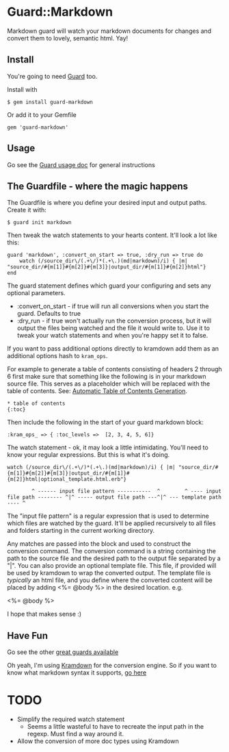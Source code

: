 # Guard::Markdown #
Markdown guard will watch your markdown documents for changes and convert them to lovely, semantic html. Yay!

## Install ##

You're going to need [Guard](https://github.com/guard/guard) too.

Install with
	
	$ gem install guard-markdown
	
Or add it to your Gemfile

	gem 'guard-markdown'    
	
## Usage ##

Go see the [Guard usage doc](https://github.com/guard/guard#readme) for general instructions

## The Guardfile - where the magic happens
	
The Guardfile is where you define your desired input and output paths.
Create it with:

	$ guard init markdown
	
Then tweak the watch statements to your hearts content. It'll look a lot like this:

	guard 'markdown', :convert_on_start => true, :dry_run => true do  
		watch (/source_dir\/(.+\/)*(.+\.)(md|markdown)/i) { |m| "source_dir/#{m[1]}#{m[2]}#{m[3]}|output_dir/#{m[1]}#{m[2]}html"}
	end

The guard statement defines which guard your configuring and sets any optional parameters.

*	:convert_on_start - if true will run all conversions when you start the guard. Defaults to true
*	:dry_run - if true won't actually run the conversion process, but it will output the files being watched and the file it would write to. Use it to tweak your watch statements and when you're happy set it to false.

If you want to pass additional options directly to kramdown add them as an additional options hash to `kram_ops`.

For example to generate a table of contents consisting of headers 2 through 6 first make sure that something like the following is in your markdown source file. This serves as a placeholder which will be replaced with the table of contents. See: [Automatic Table of Contents Generation](http://kramdown.rubyforge.org/converter/html.html#toc).

    * table of contents
    {:toc}

Then include the following in the start of your guard markdown block:

    :kram_ops_ => { :toc_levels =>  [2, 3, 4, 5, 6]}

The watch statement - ok, it may look a little intimidating. You'll need to know your regular expressions. But this is what it's doing.

	watch (/source_dir\/(.+\/)*(.+\.)(md|markdown)/i) { |m| "source_dir/#{m[1]}#{m[2]}#{m[3]}|output_dir/#{m[1]}#{m[2]}html|optional_template.html.erb"}
			 
			^ ------ input file pattern -----------  ^        ^ ---- input file path -------- ^|^ ----- output file path ---^|^ --- template path ---- ^
	
The "input file pattern" is a regular expression that is used to determine which files are watched by the guard. It'll be applied recursively to all files and folders starting in the current working directory. 

Any matches are passed into the block and used to construct the conversion command. The conversion command is a string containing the path to the source file and the desired path to the output file separated by a "|". 
You can also provide an optional template file. This file, if provided will be used by kramdown to wrap the converted output. 
The template file is _typically_ an html file, and you define where the converted content will be placed by adding <%= @body %> in the desired location. e.g.

 <div id = "main">
	<%= @body %>
 </div>
	
I hope that makes sense :)



## Have Fun ##

Go see the other [great guards available](https://github.com/guard/guard/wiki/List-of-available-Guards)

Oh yeah, I'm using [Kramdown](http://kramdown.rubyforge.org/) for the conversion engine. So if you want to know what markdown syntax it supports, [go here](http://kramdown.rubyforge.org/syntax.html)

# TODO #

*	Simplify the required watch statement
	* Seems a little wasteful to have to recreate the input path in the regexp. Must find a way around it.
*  Allow the conversion of more doc types using Kramdown

